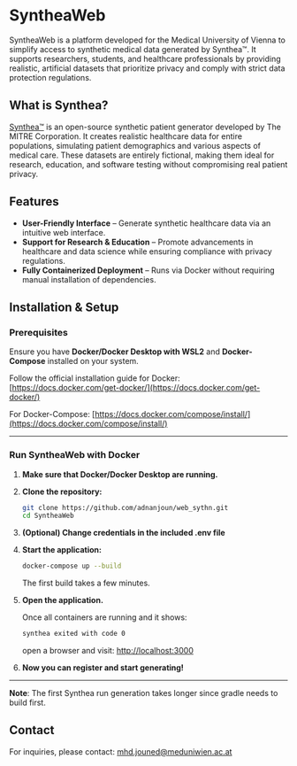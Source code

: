 # SyntheaWeb

SyntheaWeb is a platform developed for the Medical University of Vienna to simplify access to synthetic medical data generated by Synthea™. It supports researchers, students, and healthcare professionals by providing realistic, artificial datasets that prioritize privacy and comply with strict data protection regulations.

## What is Synthea?

[Synthea™](https://synthetichealth.github.io/synthea/) is an open-source synthetic patient generator developed by The MITRE Corporation. It creates realistic healthcare data for entire populations, simulating patient demographics and various aspects of medical care. These datasets are entirely fictional, making them ideal for research, education, and software testing without compromising real patient privacy.

## Features

- **User-Friendly Interface** – Generate synthetic healthcare data via an intuitive web interface.
- **Support for Research & Education** – Promote advancements in healthcare and data science while ensuring compliance with privacy regulations.
- **Fully Containerized Deployment** – Runs via Docker without requiring manual installation of dependencies.

## Installation & Setup

### Prerequisites

Ensure you have **Docker/Docker Desktop with WSL2** and **Docker-Compose** installed on your system.

Follow the official installation guide for Docker: [https://docs.docker.com/get-docker/](https://docs.docker.com/get-docker/)

For Docker-Compose: [https://docs.docker.com/compose/install/](https://docs.docker.com/compose/install/)

---

### **Run SyntheaWeb with Docker**

1. **Make sure that Docker/Docker Desktop are running.**

2. **Clone the repository:**

   ```sh
   git clone https://github.com/adnanjoun/web_sythn.git
   cd SyntheaWeb
   ```
3. **(Optional) Change credentials in the included .env file**
4. **Start the application:**

   ```sh
   docker-compose up --build
   ```

   The first build takes a few minutes.

5. **Open the application.**

   Once all containers are running and it shows:

   ```sh
   synthea exited with code 0
   ```

   open a browser and visit:
   [http://localhost:3000](http://localhost:3000)

6. **Now you can register and start generating!**

---

**Note**: The first Synthea run generation takes longer since gradle needs to build first.

## Contact

For inquiries, please contact: mhd.jouned@meduniwien.ac.at
